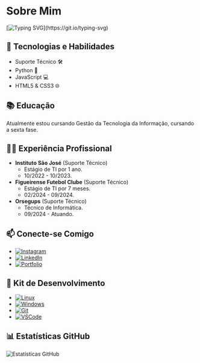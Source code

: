 # Sobre Mim
[![Typing SVG](https://readme-typing-svg.demolab.com?font=Fira+Code&duration=2800&pause=300&color=0&background=FFFFFF00&random=false&width=600&height=65&lines=Ol%C3%A1!+%F0%9F%91%8B+Eu+sou+Jo%C3%A3o+Victor+Faraco!;Fa%C3%A7o+o+curso+Gest%C3%A3o+da+Tecnologia+da+Informa%C3%A7%C3%A3o;Tenho+20+anos+e+moro+em+S%C3%A3o+Jos%C3%A9%2C+SC.)](https://git.io/typing-svg)

## 🚀 Tecnologias e Habilidades
- Suporte Técnico 🛠️
- Python 🐍
- JavaScript 💻
- HTML5 & CSS3 🌐

## 📚 Educação
Atualmente estou cursando Gestão da Tecnologia da Informação, cursando a sexta fase.

## 👨‍💼 Experiência Profissional
- **Instituto São José** (Suporte Técnico)
  - Estágio de TI por 1 ano.
  - 10/2022 - 10/2023.
- **Figueirense Futebol Clube** (Suporte Técnico)
  - Estágio de TI por 7 meses.
  - 02/2024 - 09/2024.
- **Orsegups** (Suporte Técnico)
  - Técnico de Informática.
  - 09/2024 - Atuando.


## 📫 Conecte-se Comigo
- [![Instagram](https://img.shields.io/badge/Instagram-%23E4405F.svg?&style=for-the-badge&logo=instagram&logoColor=white)](https://www.instagram.com/jvfaraco/)
- [![LinkedIn](https://img.shields.io/badge/LinkedIn-%230077B5.svg?&style=for-the-badge&logo=linkedin&logoColor=white)](https://www.linkedin.com/in/joão-victor-faraco-01066423a)
- [![Portfolio](https://img.shields.io/badge/Portfolio-%2312100E.svg?&style=for-the-badge)](https://jvfaraco.github.io/jvfaraco-portifolio/)

## 🚀 Kit de Desenvolvimento
- [![Linux](https://img.shields.io/badge/Linux-%23FCC624.svg?&style=for-the-badge&logo=linux&logoColor=black)](#)
- [![Windows](https://img.shields.io/badge/Windows-%230078D6.svg?&style=for-the-badge&logo=windows&logoColor=white)](#) 
- [![Git](https://img.shields.io/badge/Git-%23F05032.svg?&style=for-the-badge&logo=git&logoColor=white)](#)
- [![VSCode](https://img.shields.io/badge/VSCode-%23007ACC.svg?&style=for-the-badge&logo=visualstudiocode&logoColor=white)](#)
## 📊 Estatísticas GitHub
![Estatísticas GitHub](https://github-readme-stats.vercel.app/api?username=JvFaraco&show_icons=true&count_private=true&theme=dark)
